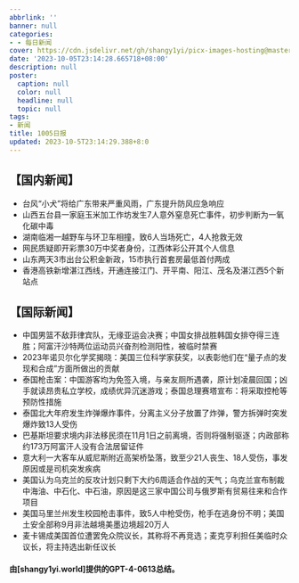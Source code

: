 ```yaml
---
abbrlink: ''
banner: null
categories:
- - 每日新闻
cover: https://cdn.jsdelivr.net/gh/shangy1yi/picx-images-hosting@master/xw.1a15yyeng45c.webp
date: '2023-10-05T23:14:28.665718+08:00'
description: null
poster:
  caption: null
  color: null
  headline: null
  topic: null
tags:
- 新闻
title: 1005日报
updated: 2023-10-5T23:14:29.388+8:0
---
```

## 【国内新闻】

* 台风“小犬”将给广东带来严重风雨，广东提升防风应急响应
* 山西五台县一家庭玉米加工作坊发生7人意外窒息死亡事件，初步判断为一氧化碳中毒
* 湖南临湘一越野车与环卫车相撞，致6人当场死亡，4人抢救无效
* 网民质疑即开彩票30万中奖者身份，江西体彩公开其个人信息
* 山东两天3市出台公积金新政，15市执行首套房最低首付两成
* 香港高铁新增湛江西线，开通连接江门、开平南、阳江、茂名及湛江西5个新站点

## 【国际新闻】

* 中国男篮不敌菲律宾队，无缘亚运会决赛；中国女排战胜韩国女排夺得三连胜；阿富汗沙特两位运动员兴奋剂检测阳性，被临时禁赛
* 2023年诺贝尔化学奖揭晓：美国三位科学家获奖，以表彰他们在“量子点的发现和合成”方面所做出的贡献
* 泰国枪击案：中国游客均为免签入境，与亲友厕所遇袭，原计划凌晨回国；凶手就读昂贵私立学校，成绩优异沉迷游戏；泰国总理赛塔宣布：将采取控枪等预防性措施
* 泰国北大年府发生炸弹爆炸事件，分离主义分子放置了炸弹，警方拆弹时突发爆炸致13人受伤
* 巴基斯坦要求境内非法移民须在11月1日之前离境，否则将强制驱逐；内政部称约173万阿富汗人没有合法居留证件
* 意大利一大客车从威尼斯附近高架桥坠落，致至少21人丧生、18人受伤，事发原因或是司机突发疾病
* 美国认为乌克兰的反攻计划只剩下大约6周适合作战的天气；乌克兰宣布制裁中海油、中石化、中石油，原因是这三家中国公司与俄罗斯有贸易往来和合作项目
* 美国马里兰州发生校园枪击事件，致5人中枪受伤，枪手在逃身份不明；美国土安全部称9月非法越境美墨边境超20万人
* 麦卡锡成美国首位遭罢免众院议长，其称将不再竞选；麦克亨利担任美临时众议长，将主持选出新任议长

#### 由[shangy1yi.world]提供的GPT-4-0613总结。
